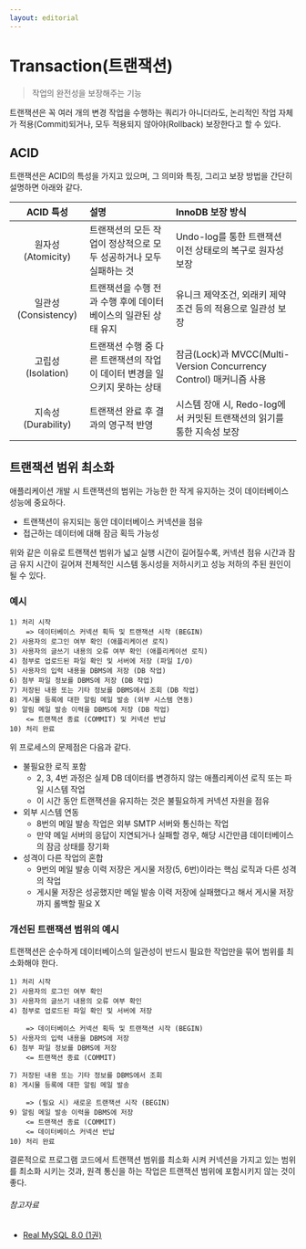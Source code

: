 ```yaml
---
layout: editorial
---
```


# Transaction(트랜잭션)

> 작업의 완전성을 보장해주는 기능

트랜잭션은 꼭 여러 개의 변경 작업을 수행하는 쿼리가 아니더라도, 논리적인 작업 자체가 적용(Commit)되거나, 모두 적용되지 않아야(Rollback) 보장한다고 할 수 있다.

## ACID

트랜잭션은 ACID의 특성을 가지고 있으며, 그 의미와 특징, 그리고 보장 방법을 간단히 설명하면 아래와 같다.

|     ACID 특성      | 설명                                         | InnoDB 보장 방식                                              |
|:----------------:|:-------------------------------------------|:----------------------------------------------------------|
|  원자성(Atomicity)  | 트랜잭션의 모든 작업이 정상적으로 모두 성공하거나 모두 실패하는 것      | Undo-log를 통한 트랜잭션 이전 상태로의 복구로 원자성 보장                      |
| 일관성(Consistency) | 트랜잭션을 수행 전과 수행 후에 데이터베이스의 일관된 상태 유지        | 유니크 제약조건, 외래키 제약조건 등의 적용으로 일관성 보장                         |
|  고립성(Isolation)  | 트랜잭션 수행 중 다른 트랜잭션의 작업이 데이터 변경을 일으키지 못하는 상태 | 잠금(Lock)과 MVCC(Multi-Version Concurrency Control) 매커니즘 사용 |
| 지속성(Durability)  | 트랜잭션 완료 후 결과의 영구적 반영                       | 시스템 장애 시, Redo-log에서 커밋된 트랜잭션의 읽기를 통한 지속성 보장              |

## 트랜잭션 범위 최소화

애플리케이션 개발 시 트랜잭션의 범위는 가능한 한 작게 유지하는 것이 데이터베이스 성능에 중요하다.

- 트랜잭션이 유지되는 동안 데이터베이스 커넥션을 점유
- 접근하는 데이터에 대해 잠금 획득 가능성

위와 같은 이유로 트랜잭션 범위가 넓고 실행 시간이 길어질수록, 커넥션 점유 시간과 잠금 유지 시간이 길어져 전체적인 시스템 동시성을 저하시키고 성능 저하의 주된 원인이 될 수 있다.

### 예시

```text
1) 처리 시작
    => 데이터베이스 커넥션 획득 및 트랜잭션 시작 (BEGIN)
2) 사용자의 로그인 여부 확인 (애플리케이션 로직)
3) 사용자의 글쓰기 내용의 오류 여부 확인 (애플리케이션 로직)
4) 첨부로 업로드된 파일 확인 및 서버에 저장 (파일 I/O)
5) 사용자의 입력 내용을 DBMS에 저장 (DB 작업)
6) 첨부 파일 정보를 DBMS에 저장 (DB 작업)
7) 저장된 내용 또는 기타 정보를 DBMS에서 조회 (DB 작업)
8) 게시물 등록에 대한 알림 메일 발송 (외부 시스템 연동)
9) 알림 메일 발송 이력을 DBMS에 저장 (DB 작업)
    <= 트랜잭션 종료 (COMMIT) 및 커넥션 반납
10) 처리 완료
```

위 프로세스의 문제점은 다음과 같다.

- 불필요한 로직 포함
    - 2, 3, 4번 과정은 실제 DB 데이터를 변경하지 않는 애플리케이션 로직 또는 파일 시스템 작업
    - 이 시간 동안 트랜잭션을 유지하는 것은 불필요하게 커넥션 자원을 점유
- 외부 시스템 연동
    - 8번의 메일 발송 작업은 외부 SMTP 서버와 통신하는 작업
    - 만약 메일 서버의 응답이 지연되거나 실패할 경우, 해당 시간만큼 데이터베이스의 잠금 상태를 장기화
- 성격이 다른 작업의 혼합
    - 9번의 메일 발송 이력 저장은 게시물 저장(5, 6번)이라는 핵심 로직과 다른 성격의 작업
    - 게시물 저장은 성공했지만 메일 발송 이력 저장에 실패했다고 해서 게시물 저장까지 롤백할 필요 X

### 개선된 트랜잭션 범위의 예시

트랜잭션은 순수하게 데이터베이스의 일관성이 반드시 필요한 작업만을 묶어 범위를 최소화해야 한다.

```text
1) 처리 시작
2) 사용자의 로그인 여부 확인
3) 사용자의 글쓰기 내용의 오류 여부 확인
4) 첨부로 업로드된 파일 확인 및 서버에 저장

    => 데이터베이스 커넥션 획득 및 트랜잭션 시작 (BEGIN)
5) 사용자의 입력 내용을 DBMS에 저장
6) 첨부 파일 정보를 DBMS에 저장
    <= 트랜잭션 종료 (COMMIT)

7) 저장된 내용 또는 기타 정보를 DBMS에서 조회
8) 게시물 등록에 대한 알림 메일 발송

    => (필요 시) 새로운 트랜잭션 시작 (BEGIN)
9) 알림 메일 발송 이력을 DBMS에 저장
    <= 트랜잭션 종료 (COMMIT)
    <= 데이터베이스 커넥션 반납
10) 처리 완료
```

결론적으로 프로그램 코드에서 트랜잭션 범위를 최소화 시켜 커넥션을 가지고 있는 범위를 최소화 시키는 것과, 원격 통신을 하는 작업은 트랜잭션 범위에 포함시키지 않는 것이 좋다.

###### 참고자료

- [Real MySQL 8.0 (1권)](https://kobic.net/book/bookInfo/view.do?isbn=9791158392703)
